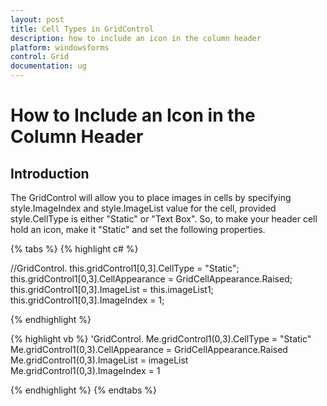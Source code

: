 ```yaml
---
layout: post
title: Cell Types in GridControl
description: how to include an icon in the column header
platform: windowsforms
control: Grid
documentation: ug
---
```


# How to Include an Icon in the Column Header

## Introduction

The GridControl will allow you to place images in cells by specifying style.ImageIndex and style.ImageList value for the cell, provided style.CellType is either "Static" or "Text Box". So, to make your header cell hold an icon, make it "Static" and set the following properties.

{% tabs %}
{% highlight c# %}

//GridControl.
this.gridControl1[0,3].CellType = "Static";
this.gridControl1[0,3].CellAppearance = GridCellAppearance.Raised;
this.gridControl1[0,3].ImageList = this.imageList1; 
this.gridControl1[0,3].ImageIndex = 1; 

{% endhighlight  %}

{% highlight vb %}
'GridControl. 
Me.gridControl1(0,3).CellType = "Static"
Me.gridControl1(0,3).CellAppearance = GridCellAppearance.Raised
Me.gridControl1(0,3).ImageList = imageList
Me.gridControl1(0,3).ImageIndex = 1

{% endhighlight  %}
{% endtabs %}